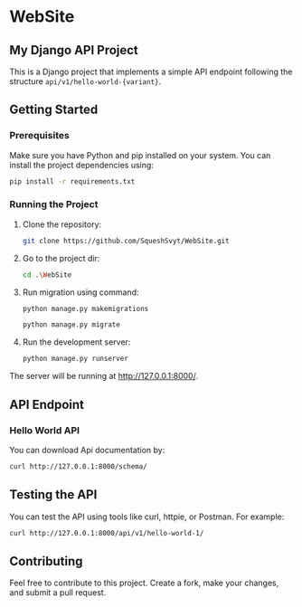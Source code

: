 # WebSite

## My Django API Project

This is a Django project that implements a simple API endpoint following the structure `api/v1/hello-world-{variant}`.

## Getting Started

### Prerequisites

Make sure you have Python and pip installed on your system. You can install the project dependencies using:

```bash
pip install -r requirements.txt
```

### Running the Project

1. Clone the repository:

   ```bash
   git clone https://github.com/SqueshSvyt/WebSite.git  
   ```

2. Go to the project dir:

   ```bash
   cd .\WebSite
   ```

3. Run migration using command:

    ```bash
   python manage.py makemigrations
   ```
   
    ```bash
   python manage.py migrate
   ```

4. Run the development server:

   ```bash
   python manage.py runserver
   ```

The server will be running at http://127.0.0.1:8000/.

## API Endpoint

### Hello World API

You can download Api documentation by:

```bash
curl http://127.0.0.1:8000/schema/
```

## Testing the API

You can test the API using tools like curl, httpie, or Postman. For example:

```bash
curl http://127.0.0.1:8000/api/v1/hello-world-1/
```

## Contributing

Feel free to contribute to this project. Create a fork, make your changes, and submit a pull request.